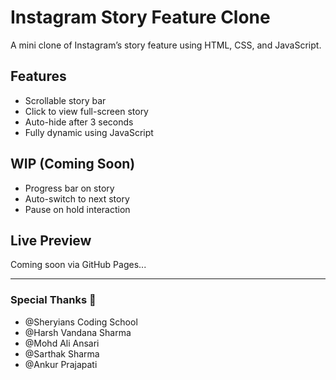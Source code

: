 # Instagram Story Feature Clone 

A mini clone of Instagram’s story feature using HTML, CSS, and JavaScript.

## Features
- Scrollable story bar
- Click to view full-screen story
- Auto-hide after 3 seconds
- Fully dynamic using JavaScript

## WIP (Coming Soon)
- Progress bar on story
- Auto-switch to next story
- Pause on hold interaction

## Live Preview
Coming soon via GitHub Pages...

---

### Special Thanks 🙏
- @Sheryians Coding School  
- @Harsh Vandana Sharma  
- @Mohd Ali Ansari  
- @Sarthak Sharma  
- @Ankur Prajapati  
